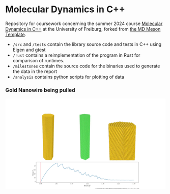 # Molecular Dynamics in C++

Repository for coursework concerning the summer 2024 course [Molecular Dynamics in C++](https://pastewka.github.io/MolecularDynamics/) at the University of Freiburg, forked from [the MD Meson Template](https://github.com/imtek-simulation/meson-skeleton/).


- `/src` and `/tests` contain the library source code and tests in C++ using Eigen and gtest
- `/rust` contains a reimplementation of the program in Rust for comparison of runtimes.
- `/milestones` contain the source code for the binaries used to generate the data in the report
- `/analysis` contains python scripts for plotting of data

### Gold Nanowire being pulled
[![Video of gold nanowire being pulled](https://raw.githubusercontent.com/JulianKarrer/moleculardynamics/main/thumbnail.jpg)](https://www.youtube.com/watch?v=aHFvy7gYslU)
